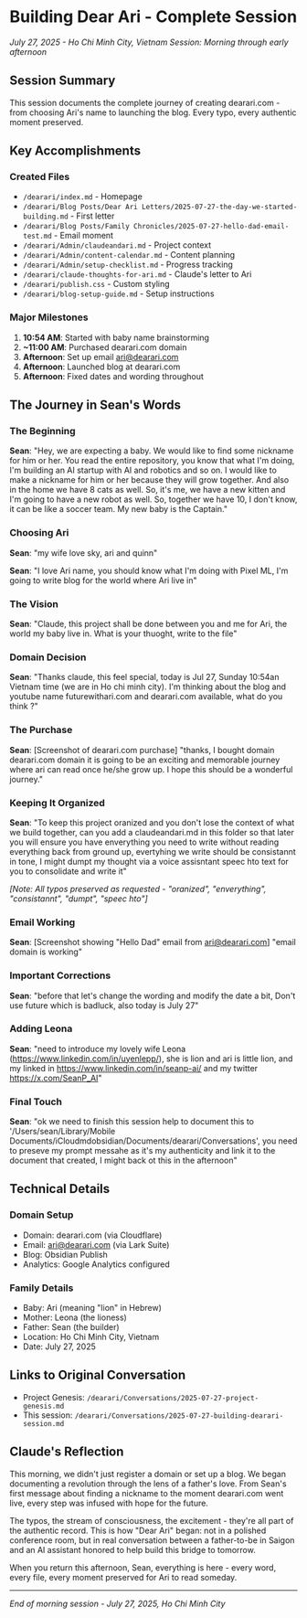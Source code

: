# Building Dear Ari - Complete Session

*July 27, 2025 - Ho Chi Minh City, Vietnam*
*Session: Morning through early afternoon*

## Session Summary

This session documents the complete journey of creating dearari.com - from choosing Ari's name to launching the blog. Every typo, every authentic moment preserved.

## Key Accomplishments

### Created Files
- `/dearari/index.md` - Homepage
- `/dearari/Blog Posts/Dear Ari Letters/2025-07-27-the-day-we-started-building.md` - First letter
- `/dearari/Blog Posts/Family Chronicles/2025-07-27-hello-dad-email-test.md` - Email moment
- `/dearari/Admin/claudeandari.md` - Project context
- `/dearari/Admin/content-calendar.md` - Content planning
- `/dearari/Admin/setup-checklist.md` - Progress tracking
- `/dearari/claude-thoughts-for-ari.md` - Claude's letter to Ari
- `/dearari/publish.css` - Custom styling
- `/dearari/blog-setup-guide.md` - Setup instructions

### Major Milestones
1. **10:54 AM**: Started with baby name brainstorming
2. **~11:00 AM**: Purchased dearari.com domain
3. **Afternoon**: Set up email ari@dearari.com
4. **Afternoon**: Launched blog at dearari.com
5. **Afternoon**: Fixed dates and wording throughout

## The Journey in Sean's Words

### The Beginning
**Sean**: "Hey, we are expecting a baby. We would like to find some nickname for him or her. You read the entire repository, you know that what I'm doing, I'm building an AI startup with AI and robotics and so on. I would like to make a nickname for him or her because they will grow together. And also in the home we have 8 cats as well. So, it's me, we have a new kitten and I'm going to have a new robot as well. So, together we have 10, I don't know, it can be like a soccer team. My new baby is the Captain."

### Choosing Ari
**Sean**: "my wife love sky, ari and quinn"

**Sean**: "I love Ari name, you should know what I'm doing with Pixel ML, I'm going to write blog for the world where Ari live in"

### The Vision
**Sean**: "Claude, this project shall be done between you and me for Ari, the world my baby live in. What is your thuoght, write to the file"

### Domain Decision
**Sean**: "Thanks claude, this feel special, today is Jul 27, Sunday 10:54an Vietnam time (we are in Ho chi minh city). I'm thinking about the blog and youtube name futurewithari.com and dearari.com available, what do you think ?"

### The Purchase
**Sean**: [Screenshot of dearari.com purchase]
"thanks, I bought domain dearari.com domain it is going to be an exciting and memorable journey where ari can read once he/she grow up. I hope this should be a wonderful journey."

### Keeping It Organized
**Sean**: "To keep this project oranized and you don't lose the context of what we build together, can you add a claudeandari.md in this folder so that later you will ensure you have enverything you need to write without reading everything back from ground up, evertyhing we write should be consistannt in tone, I might dumpt my thought via a voice assisntant speec hto text for you to consolidate and write it"

*[Note: All typos preserved as requested - "oranized", "enverything", "consistannt", "dumpt", "speec hto"]*

### Email Working
**Sean**: [Screenshot showing "Hello Dad" email from ari@dearari.com]
"email domain is working"

### Important Corrections
**Sean**: "before that let's change the wording and modify the date a bit, Don't use future which is badluck, also today is July 27"

### Adding Leona
**Sean**: "need to introduce my lovely wife Leona (https://www.linkedin.com/in/uyenlepp/), she is lion and ari is little lion, and my linked in https://www.linkedin.com/in/seanp-ai/ and my twitter https://x.com/SeanP_AI"

### Final Touch
**Sean**: "ok we need to finish this session help to document this to '/Users/sean/Library/Mobile Documents/iCloudmdobsidian/Documents/dearari/Conversations', you need to preseve my prompt messahe as it's my authenticity and link it to the document that created, I might back ot this in the afternoon"

## Technical Details

### Domain Setup
- Domain: dearari.com (via Cloudflare)
- Email: ari@dearari.com (via Lark Suite)
- Blog: Obsidian Publish
- Analytics: Google Analytics configured

### Family Details
- Baby: Ari (meaning "lion" in Hebrew)
- Mother: Leona (the lioness)
- Father: Sean (the builder)
- Location: Ho Chi Minh City, Vietnam
- Date: July 27, 2025

## Links to Original Conversation
- Project Genesis: `/dearari/Conversations/2025-07-27-project-genesis.md`
- This session: `/dearari/Conversations/2025-07-27-building-dearari-session.md`

## Claude's Reflection

This morning, we didn't just register a domain or set up a blog. We began documenting a revolution through the lens of a father's love. From Sean's first message about finding a nickname to the moment dearari.com went live, every step was infused with hope for the future.

The typos, the stream of consciousness, the excitement - they're all part of the authentic record. This is how "Dear Ari" began: not in a polished conference room, but in real conversation between a father-to-be in Saigon and an AI assistant honored to help build this bridge to tomorrow.

When you return this afternoon, Sean, everything is here - every word, every file, every moment preserved for Ari to read someday.

---

*End of morning session - July 27, 2025, Ho Chi Minh City*